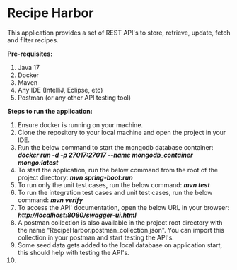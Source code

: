# Recipe Harbor

This application provides a set of REST API's to store, retrieve, update, fetch and filter recipes.

**Pre-requisites:**
1. Java 17
2. Docker
3. Maven
4. Any IDE (IntelliJ, Eclipse, etc)
5. Postman (or any other API testing tool)

**Steps to run the application:**
1. Ensure docker is running on your machine.
2. Clone the repository to your local machine and open the project in your IDE.
3. Run the below command to start the mongodb database container:
   _**docker run -d -p 27017:27017 --name mongodb_container mongo:latest**_
4. To start the application, run the below command from the root of the project directory:
 _**mvn spring-boot:run**_
5. To run only the unit test cases, run the below command:
 _**mvn test**_
6. To run the integration test cases and unit test cases, run the below command:
 _**mvn verify**_
7. To access the API' documentation, open the below URL in your browser:
 _**http://localhost:8080/swagger-ui.html**_
8. A postman collection is also available in the project root directory with the name "RecipeHarbor.postman_collection.json". 
   You can import this collection in your postman and start testing the API's. 
9. Some seed data gets added to the local database on application start, this should help with testing the API's.
10. 
